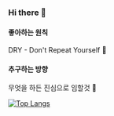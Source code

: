 ###  Hi there 👋 

#### 좋아하는 원칙
DRY  - Don't Repeat Yourself 🌱

#### 추구하는 방향
무엇을 하든 진심으로 임할것 👯





[![Top Langs](https://github-readme-stats.vercel.app/api/top-langs/?username=jungma&layout=compact)](https://github.com/jungma/github-readme-stats)


<!--
**jungma/jungma** is a ✨ _special_ ✨ repository because its `README.md` (this file) appears on your GitHub profile.

Here are some ideas to get you started:

- 🔭 I’m currently working on ...
- 🌱 I’m currently learning ...
- 👯 I’m looking to collaborate on ...
- 🤔 I’m looking for help with ...
- 💬 Ask me about ...
- 📫 How to reach me: ...
- 😄 Pronouns: ...
- ⚡ Fun fact: ...
-->
